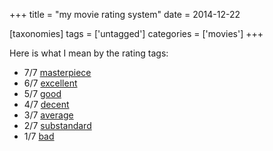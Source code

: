 +++
title = "my movie rating system"
date = 2014-12-22

[taxonomies]
tags = ['untagged']
categories = ['movies']
+++

Here is what I mean by the rating tags:

-   7/7 [masterpiece]
-   6/7 [excellent]
-   5/7 [good]
-   4/7 [decent]
-   3/7 [average]
-   2/7 [substandard]
-   1/7 [bad]

  [masterpiece]: http://movies.tshepang.net/tag/masterpiece
  [excellent]: http://movies.tshepang.net/tag/excellent
  [good]: http://movies.tshepang.net/tag/good
  [decent]: http://movies.tshepang.net/tag/decent
  [average]: http://movies.tshepang.net/tag/average
  [substandard]: http://movies.tshepang.net/tag/substandard
  [bad]: http://movies.tshepang.net/tag/bad
